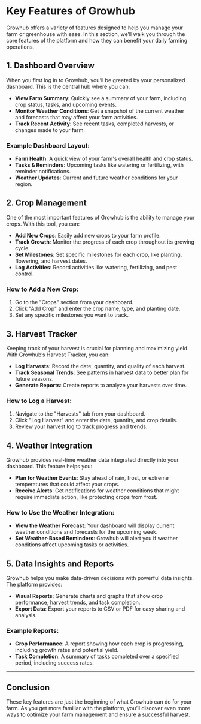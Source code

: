 # Key Features of Growhub

Growhub offers a variety of features designed to help you manage your farm or greenhouse with ease. In this section, we’ll walk you through the core features of the platform and how they can benefit your daily farming operations.

## 1. Dashboard Overview

When you first log in to Growhub, you’ll be greeted by your personalized dashboard. This is the central hub where you can:

- **View Farm Summary**: Quickly see a summary of your farm, including crop status, tasks, and upcoming events.
- **Monitor Weather Conditions**: Get a snapshot of the current weather and forecasts that may affect your farm activities.
- **Track Recent Activity**: See recent tasks, completed harvests, or changes made to your farm.

### Example Dashboard Layout:
- **Farm Health**: A quick view of your farm's overall health and crop status.
- **Tasks & Reminders**: Upcoming tasks like watering or fertilizing, with reminder notifications.
- **Weather Updates**: Current and future weather conditions for your region.

## 2. Crop Management

One of the most important features of Growhub is the ability to manage your crops. With this tool, you can:

- **Add New Crops**: Easily add new crops to your farm profile.
- **Track Growth**: Monitor the progress of each crop throughout its growing cycle.
- **Set Milestones**: Set specific milestones for each crop, like planting, flowering, and harvest dates.
- **Log Activities**: Record activities like watering, fertilizing, and pest control.

### How to Add a New Crop:
1. Go to the "Crops" section from your dashboard.
2. Click "Add Crop" and enter the crop name, type, and planting date.
3. Set any specific milestones you want to track.

## 3. Harvest Tracker

Keeping track of your harvest is crucial for planning and maximizing yield. With Growhub’s Harvest Tracker, you can:

- **Log Harvests**: Record the date, quantity, and quality of each harvest.
- **Track Seasonal Trends**: See patterns in harvest data to better plan for future seasons.
- **Generate Reports**: Create reports to analyze your harvests over time.

### How to Log a Harvest:
1. Navigate to the "Harvests" tab from your dashboard.
2. Click "Log Harvest" and enter the date, quantity, and crop details.
3. Review your harvest log to track progress and trends.

## 4. Weather Integration

Growhub provides real-time weather data integrated directly into your dashboard. This feature helps you:

- **Plan for Weather Events**: Stay ahead of rain, frost, or extreme temperatures that could affect your crops.
- **Receive Alerts**: Get notifications for weather conditions that might require immediate action, like protecting crops from frost.

### How to Use the Weather Integration:
- **View the Weather Forecast**: Your dashboard will display current weather conditions and forecasts for the upcoming week.
- **Set Weather-Based Reminders**: Growhub will alert you if weather conditions affect upcoming tasks or activities.

## 5. Data Insights and Reports

Growhub helps you make data-driven decisions with powerful data insights. The platform provides:

- **Visual Reports**: Generate charts and graphs that show crop performance, harvest trends, and task completion.
- **Export Data**: Export your reports to CSV or PDF for easy sharing and analysis.

### Example Reports:
- **Crop Performance**: A report showing how each crop is progressing, including growth rates and potential yield.
- **Task Completion**: A summary of tasks completed over a specified period, including success rates.

---

## Conclusion

These key features are just the beginning of what Growhub can do for your farm. As you get more familiar with the platform, you’ll discover even more ways to optimize your farm management and ensure a successful harvest.